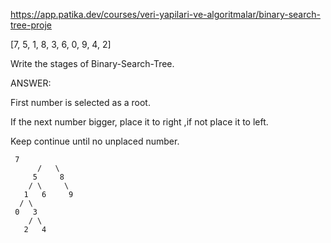https://app.patika.dev/courses/veri-yapilari-ve-algoritmalar/binary-search-tree-proje

[7, 5, 1, 8, 3, 6, 0, 9, 4, 2] 

Write the stages of Binary-Search-Tree.

ANSWER:

First number is selected as a root. 

If the next number bigger, place it to right ,if not place it to left. 

Keep continue until no unplaced number.

     7
          /   \
         5     8
        / \     \
       1   6     9
      / \
     0   3
        / \
       2   4
